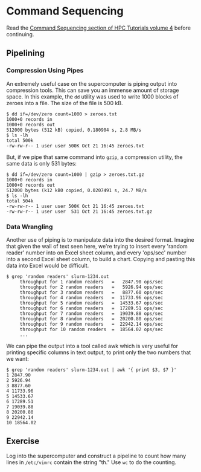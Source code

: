 ---
---

# Command Sequencing

Read the [Command Sequencing section of HPC Tutorials volume 4](EijkhoutHPCTutorialsVol4.pdf#subsection.1.5.3) before continuing.



## Pipelining

### Compression Using Pipes

An extremely useful case on the supercomputer is piping output into compression tools. This can save you an immense amount of storage space. In this example, the `dd` utility was used to write 1000 blocks of zeroes into a file. The size of the file is 500 kB.

```shell
$ dd if=/dev/zero count=1000 > zeroes.txt
1000+0 records in
1000+0 records out
512000 bytes (512 kB) copied, 0.180904 s, 2.8 MB/s
$ ls -lh
total 500k
-rw-rw-r-- 1 user user 500K Oct 21 16:45 zeroes.txt
```

But, if we pipe that same command into `gzip`, a compression utility, the same data is only 531 bytes:

```shell
$ dd if=/dev/zero count=1000 | gzip > zeroes.txt.gz
1000+0 records in
1000+0 records out
512000 bytes (k12 kB0 copied, 0.0207491 s, 24.7 MB/s
$ ls -lh
total 504k
-rw-rw-r-- 1 user user 500K Oct 21 16:45 zeroes.txt
-rw-rw-r-- 1 user user  531 Oct 21 16:45 zeroes.txt.gz
```

### Data Wrangling

Another use of piping is to manipulate data into the desired format. Imagine that given the wall of text seen here, we're trying to insert every 'random reader' number into on Excel sheet column, and every 'ops/sec' number into a second Excel sheet column, to build a chart. Copying and pasting this data into Excel would be difficult.

```shell
$ grep 'random readers' slurm-1234.out
     throughput for 1 random readers   =   2847.90 ops/sec
     throughput for 2 random readers   =   5926.94 ops/sec
     throughput for 3 random readers   =   8877.60 ops/sec
     throughput for 4 random readers   =  11733.96 ops/sec
     throughput for 5 random readers   =  14533.67 ops/sec
     throughput for 6 random readers   =  17289.51 ops/sec
     throughput for 7 random readers   =  19039.88 ops/sec
     throughput for 8 random readers   =  20200.80 ops/sec
     throughput for 9 random readers   =  22942.14 ops/sec
     throughput for 10 random readers  =  18564.02 ops/sec
     ...
```

We can pipe the output into a tool called awk which is very useful for printing specific columns in text output, to print only the two numbers that we want:

```shell
$ grep 'random readers' slurm-1234.out | awk '{ print $3, $7 }'
1 2847.90
2 5926.94
3 8877.60
4 11733.96
5 14533.67
6 17289.51
7 19039.88
8 20200.80
9 22942.14
10 18564.02
```



## Exercise

Log into the supercomputer and construct a pipeline to count how many lines in `/etc/vimrc` contain the string "th." Use `wc` to do the counting.
